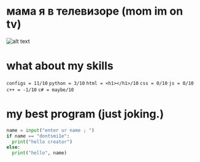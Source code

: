 # мама я в телевизоре (mom im on tv)
![alt text](https://i.imgur.com/jDjE5aB.png)

# what about my skills
`configs = 11/10`
`python = 3/10`
`html = <h1></h1>/10`
`css = 0/10`
`js = 0/10`
`с++ = -1/10`
`c# = maybe/10`

# my best program (just joking.)
```python
name = input("enter ur name ; ")
if name == "dontsmi1e":
  print("hello creator")
else:
  print("hello", name)
```
